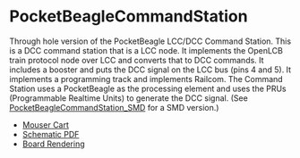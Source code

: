 # PocketBeagleCommandStation

Through hole version of the PocketBeagle LCC/DCC Command Station. This is a
DCC command station that is a LCC node. It implements the OpenLCB train
protocol node over LCC and converts that to DCC commands. It includes a
booster and puts the DCC signal on the LCC bus (pins 4 and 5). It implements a
programming track and implements Railcom. The Command Station uses a
PocketBeagle as the processing element and uses the PRUs (Programmable
Realtime Units) to generate the DCC signal. (See
[PocketBeagleCommandStation_SMD](https://github.com/RobertPHeller/RPi-RRCircuits/tree/master/PocketBeagleCommandStation_SMD)
for a SMD version.)

* [Mouser Cart](https://www.mouser.com/ProjectManager/ProjectDetail.aspx?AccessID=514917dd80)
* [Schematic PDF](https://github.com/RobertPHeller/RPi-RRCircuits/blob/master/PocketBeagleCommandStation/PocketBeagleCommandStation.pdf)
* [Board Rendering](https://github.com/RobertPHeller/RPi-RRCircuits/blob/master/PocketBeagleCommandStation/PocketBeagleCommandStation.png)

